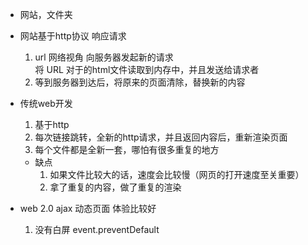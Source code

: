 - 网站，文件夹

- 网站基于http协议 响应请求
    1. url 网络视角 向服务器发起新的请求  
        将 URL 对于的html文件读取到内存中，并且发送给请求者
    2. 等到服务器到达后，将原来的页面清除，替换新的内容

- 传统web开发
    1. 基于http
    2. 每次链接跳转，全新的http请求，并且返回内容后，重新渲染页面
    3. 每个文件都是全新一套，哪怕有很多重复的地方
    - 缺点
        1. 如果文件比较大的话，速度会比较慢（网页的打开速度至关重要）
        2. 拿了重复的内容，做了重复的渲染

- web 2.0 ajax 动态页面 体验比较好
    1. 没有白屏 event.preventDefault
